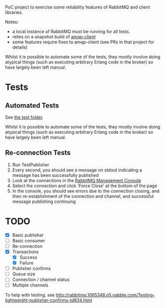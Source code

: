 PoC project to exercise some reliability features of RabbitMQ and client libraries.

Notes:

- a local instance of RabbitMQ must be running for all tests.
- relies on a snapshot build of [amqp-client](https://github.com/sstone/amqp-client)
- some features require fixes to amqp-client (see PRs in that project for details)

Whilst it is possible to automate some of the tests, they mostly involve doing atypical things (such as executing
arbitrary Erlang code in the broker) so have largely been left manual.

# Tests

## Automated Tests

See [the test folder](src/test/scala).

Whilst it is possible to automate some of the tests, they mostly involve doing atypical things (such as executing arbitrary Erlang code in the broker) so have largely been left manual.

## Re-connection Tests

1. Run TestPublisher
2. Every second, you should see a message on stdout indicating a message has been successfully published
3. Look at the connections in the [RabbitMQ Management Console](http://localhost:15672/#/connections)
4. Select the connection and click 'Force Close' at the bottom of the page
5. In the console, you should see errors due to the connection closing, and then re-establishment of the connection and  channel, and successful message publishing continuing

# TODO

- [X] Basic publisher
- [ ] Basic consumer
- [ ] Re-connection
- [X] Transactions
  - [X] Success
  - [X] Failure
- [ ] Publisher confirms
- [ ] Queue size
- [ ] Connection / channel status
- [ ] Multiple channels

To help with testing, see http://rabbitmq.1065348.n5.nabble.com/Testing-lightweight-publisher-confirms-td834.html 
